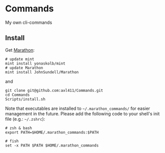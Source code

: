 # Commands

My own cli-commands

## Install

Get [Marathon](https://github.com/JohnSundell/Marathon):

```
# update mint
mint install yonaskolb/mint
# update Marathon
mint install JohnSundell/Marathon
```

and

```
git clone git@github.com:axl411/Commands.git
cd Commands
Scripts/install.sh
```

Note that executables are installed to `~/.marathon_commands/` for easier management in the future. Please add the following code to your shell's init file (e.g.: `~/.zshrc`):

```
# zsh & bash
export PATH=$HOME/.marathon_commands:$PATH

# fish
set -x PATH $PATH $HOME/.marathon_commands
```
